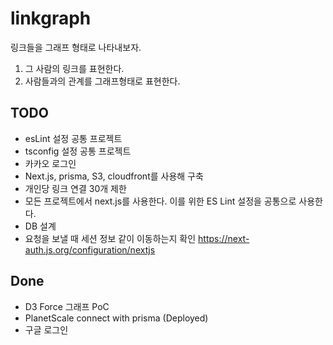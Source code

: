 # linkgraph

링크들을 그래프 형태로 나타내보자.

1. 그 사람의 링크를 표현한다.
2. 사람들과의 관계를 그래프형태로 표현한다.

## TODO

- esLint 설정 공통 프로젝트
- tsconfig 설정 공통 프로젝트
- 카카오 로그인
- Next.js, prisma, S3, cloudfront를 사용해 구축
- 개인당 링크 연결 30개 제한
- 모든 프로젝트에서 next.js를 사용한다. 이를 위한 ES Lint 설정을 공통으로 사용한다.
- DB 설계
- 요청을 보낼 때 세션 정보 같이 이동하는지 확인
  https://next-auth.js.org/configuration/nextjs

## Done

- D3 Force 그래프 PoC
- PlanetScale connect with prisma (Deployed)
- 구글 로그인
